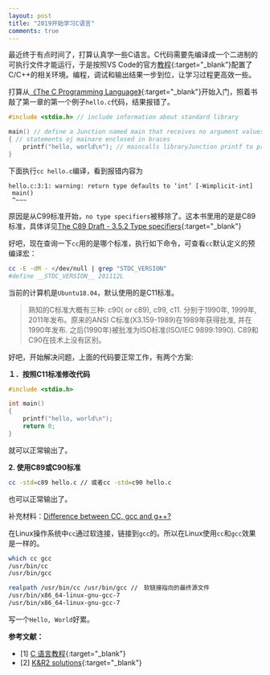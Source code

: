```yaml
---
layout: post
title: "2019开始学习C语言"
comments: true
---
```


最近终于有点时间了，打算认真学一些C语言。C代码需要先编译成一个二进制的可执行文件才能运行，于是按照VS Code的官方[教程](https://code.visualstudio.com/docs/cpp/config-linux){:target="_blank"}配置了C/C++的相关环境。编程，调试和输出结果一步到位，让学习过程更高效一些。

打算从[《The C Programming Language》](https://en.wikipedia.org/wiki/The_C_Programming_Language){:target="_blank"}开始入门，照着书敲了第一章的第一个例子`hello.c`代码，结果报错了。

```c
#include <stdio.h> // include information about standard library

main() // define a Junction named main that receives no argument values
{ // statements oj mainare enclosed in braces
	printf("hello, world\n"); // maincalls libraryJunction printf to print this sequence of characters; \n represents the newline character
}
```

下面执行`cc hello.c`编译，看到报错内容为

```
hello.c:3:1: warning: return type defaults to ‘int’ [-Wimplicit-int]
 main()
 ^~~~
```

原因是从C99标准开始，`no type specifiers`被移除了。这本书里用的是是C89标准，具体详见[The C89 Draft
\- 3.5.2 Type specifiers](http://port70.net/~nsz/c/c89/c89-draft.html#3.5.2){:target="_blank"}

好吧，现在查询一下`cc`用的是哪个标准，执行如下命令，可查看`cc`默认定义的预编译宏：

```sh
cc -E -dM - </dev/null | grep "STDC_VERSION"
#define __STDC_VERSION__ 201112L
```

当前的计算机是`Ubuntu18.04`，默认使用的是C11标准。

>熟知的C标准大概有三种: c90( or c89), c99, c11. 分别于1990年, 1999年, 2011年发布。原来的ANSI C标准(X3.159-1989)在1989年获得批准, 并在1990年发布. 之后(1990年)被批准为ISO标准(ISO/IEC 9899:1990). C89和C90在技术上没有区别。

好吧，开始解决问题，上面的代码要正常工作，有两个方案:

**１．按照C11标准修改代码**

```c
#include <stdio.h>

int main()
{
	printf("hello, world\n");
	return 0;
}
```

就可以正常输出了。

**2. 使用C89或C90标准**

```sh
cc -std=c89 hello.c // 或者cc -std=c90 hello.c
```

也可以正常输出了。

补充材料：[Difference between CC, gcc and g++?](https://stackoverflow.com/questions/1516609/difference-between-cc-gcc-and-g)

在Linux操作系统中`cc`通过软连接，链接到`gcc`的。所以在Linux使用`cc`和`gcc`效果是一样的。

```sh
which cc gcc
/usr/bin/cc
/usr/bin/gcc

realpath /usr/bin/cc /usr/bin/gcc //　软链接指向的最终源文件
/usr/bin/x86_64-linux-gnu-gcc-7
/usr/bin/x86_64-linux-gnu-gcc-7
```

写一个`Hello, World`好累。

<!-- ### C语言基本类型

下面列出了C语言中所有的基本类型和所占字节数。

```c
#include <stdio.h>

int main()
{  
    int char_length = sizeof(char);
    int unsigned_char_length = sizeof(unsigned char);
    int signed_char_length = sizeof(signed char);
    int int_length = sizeof(int);
    int unsigned_int_length = sizeof(unsigned int);
    int short_length = sizeof(short);
    int unsigned_short_length = sizeof(unsigned short);
    int long_length = sizeof(long);
    int unsigned_long_length = sizeof(unsigned long);
   
    printf("char=%d\nunsigned char=%d\nsigned char=%d\nint=%d\nunsigned int=%d\nshort=%d\nunsigned short=%d\nlong=%d\nunsigned long=%d\n", char_length, unsigned_char_length, signed_char_length, int_length, unsigned_int_length, short_length, unsigned_short_length, long_length, unsigned_long_length);
   
    return 0;
}
```
>`sizeof`计算数据类型或变量长度，即所占字节数(Bytes)。 -->

**参考文献：**

- [1] [C 语言教程](https://www.runoob.com/cprogramming/c-tutorial.html){:target="_blank"}
- [2] [K&R2 solutions](https://clc-wiki.net/wiki/K&R2_solutions){:target="_blank"}